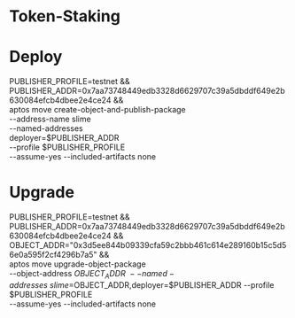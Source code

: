 # Token-Staking

# Deploy
PUBLISHER_PROFILE=testnet && \
PUBLISHER_ADDR=0x7aa73748449edb3328d6629707c39a5dbddf649e2b630084efcb4dbee2e4ce24 && \
aptos move create-object-and-publish-package \
--address-name slime \
--named-addresses \
deployer=$PUBLISHER_ADDR \
--profile $PUBLISHER_PROFILE \
--assume-yes --included-artifacts none

# Upgrade
PUBLISHER_PROFILE=testnet && \
PUBLISHER_ADDR=0x7aa73748449edb3328d6629707c39a5dbddf649e2b630084efcb4dbee2e4ce24  && \
OBJECT_ADDR="0x3d5ee844b09339cfa59c2bbb461c614e289160b15c5d56e0a595f2cf4296b7a5" && \
aptos move upgrade-object-package \
--object-address $OBJECT_ADDR \
--named-addresses \
slime=$OBJECT_ADDR,deployer=$PUBLISHER_ADDR --profile $PUBLISHER_PROFILE \
--assume-yes --included-artifacts none